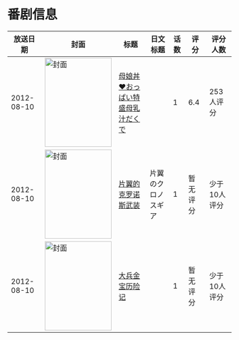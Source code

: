 # 番剧信息

|放送日期|封面|标题|日文标题|话数|评分|评分人数|
|---|---|---|---|---|---|---|
|2012-08-10|<img src="https://bangumi.tv/img/no_icon_subject.png" alt="封面" style="width:150px;height:200px;object-fit:cover;">|[母娘丼♥おっぱい特盛母乳汁だくで](https://bangumi.tv/subject/57266)||1|6.4|253人评分|
|2012-08-10|<img src="https://lain.bgm.tv/pic/cover/c/2f/40/75146_RVE3N.jpg" alt="封面" style="width:150px;height:200px;object-fit:cover;">|[片翼的克罗诺斯武装](https://bangumi.tv/subject/75146)|片翼のクロノスギア|1|暂无评分|少于10人评分|
|2012-08-10|<img src="https://lain.bgm.tv/pic/cover/c/cc/2e/222093_6T633.jpg" alt="封面" style="width:150px;height:200px;object-fit:cover;">|[大兵金宝历险记](https://bangumi.tv/subject/222093)||1|暂无评分|少于10人评分|
